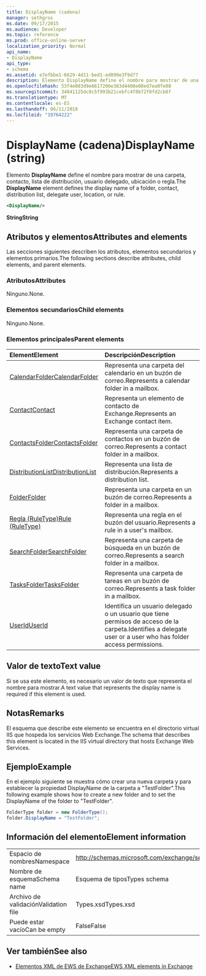 ```yaml
---
title: DisplayName (cadena)
manager: sethgros
ms.date: 09/17/2015
ms.audience: Developer
ms.topic: reference
ms.prod: office-online-server
localization_priority: Normal
api_name:
- DisplayName
api_type:
- schema
ms.assetid: e7efbbe1-6629-4d11-bed1-ed899e3f9d77
description: Elemento DisplayName define el nombre para mostrar de una carpeta, contacto, lista de distribución, usuario delegado, ubicación o regla.
ms.openlocfilehash: 53f4e083d9e6617206e383d4408e08ed7ea0fe08
ms.sourcegitcommit: 34041125dc8c5f993b21cebfc4f8b72f0fd2cb6f
ms.translationtype: MT
ms.contentlocale: es-ES
ms.lasthandoff: 06/11/2018
ms.locfileid: "19764222"
---
```

# <a name="displayname-string"></a><span data-ttu-id="ea720-103">DisplayName (cadena)</span><span class="sxs-lookup"><span data-stu-id="ea720-103">DisplayName (string)</span></span>

<span data-ttu-id="ea720-104">Elemento **DisplayName** define el nombre para mostrar de una carpeta, contacto, lista de distribución, usuario delegado, ubicación o regla.</span><span class="sxs-lookup"><span data-stu-id="ea720-104">The **DisplayName** element defines the display name of a folder, contact, distribution list, delegate user, location, or rule.</span></span> 
  
```XML
<DisplayName/>
```

 <span data-ttu-id="ea720-105">**String**</span><span class="sxs-lookup"><span data-stu-id="ea720-105">**String**</span></span>
## <a name="attributes-and-elements"></a><span data-ttu-id="ea720-106">Atributos y elementos</span><span class="sxs-lookup"><span data-stu-id="ea720-106">Attributes and elements</span></span>

<span data-ttu-id="ea720-107">Las secciones siguientes describen los atributos, elementos secundarios y elementos primarios.</span><span class="sxs-lookup"><span data-stu-id="ea720-107">The following sections describe attributes, child elements, and parent elements.</span></span>
  
### <a name="attributes"></a><span data-ttu-id="ea720-108">Atributos</span><span class="sxs-lookup"><span data-stu-id="ea720-108">Attributes</span></span>

<span data-ttu-id="ea720-109">Ninguno.</span><span class="sxs-lookup"><span data-stu-id="ea720-109">None.</span></span>
  
### <a name="child-elements"></a><span data-ttu-id="ea720-110">Elementos secundarios</span><span class="sxs-lookup"><span data-stu-id="ea720-110">Child elements</span></span>

<span data-ttu-id="ea720-111">Ninguno.</span><span class="sxs-lookup"><span data-stu-id="ea720-111">None.</span></span>
  
### <a name="parent-elements"></a><span data-ttu-id="ea720-112">Elementos principales</span><span class="sxs-lookup"><span data-stu-id="ea720-112">Parent elements</span></span>

|<span data-ttu-id="ea720-113">**Element**</span><span class="sxs-lookup"><span data-stu-id="ea720-113">**Element**</span></span>|<span data-ttu-id="ea720-114">**Descripción**</span><span class="sxs-lookup"><span data-stu-id="ea720-114">**Description**</span></span>|
|:-----|:-----|
|[<span data-ttu-id="ea720-115">CalendarFolder</span><span class="sxs-lookup"><span data-stu-id="ea720-115">CalendarFolder</span></span>](calendarfolder.md) <br/> |<span data-ttu-id="ea720-116">Representa una carpeta del calendario en un buzón de correo.</span><span class="sxs-lookup"><span data-stu-id="ea720-116">Represents a calendar folder in a mailbox.</span></span>  <br/> |
|[<span data-ttu-id="ea720-117">Contact</span><span class="sxs-lookup"><span data-stu-id="ea720-117">Contact</span></span>](contact.md) <br/> |<span data-ttu-id="ea720-118">Representa un elemento de contacto de Exchange.</span><span class="sxs-lookup"><span data-stu-id="ea720-118">Represents an Exchange contact item.</span></span>  <br/> |
|[<span data-ttu-id="ea720-119">ContactsFolder</span><span class="sxs-lookup"><span data-stu-id="ea720-119">ContactsFolder</span></span>](contactsfolder.md) <br/> |<span data-ttu-id="ea720-120">Representa una carpeta de contactos en un buzón de correo.</span><span class="sxs-lookup"><span data-stu-id="ea720-120">Represents a contact folder in a mailbox.</span></span>  <br/> |
|[<span data-ttu-id="ea720-121">DistributionList</span><span class="sxs-lookup"><span data-stu-id="ea720-121">DistributionList</span></span>](distributionlist.md) <br/> |<span data-ttu-id="ea720-122">Representa una lista de distribución.</span><span class="sxs-lookup"><span data-stu-id="ea720-122">Represents a distribution list.</span></span>  <br/> |
|[<span data-ttu-id="ea720-123">Folder</span><span class="sxs-lookup"><span data-stu-id="ea720-123">Folder</span></span>](folder.md) <br/> |<span data-ttu-id="ea720-124">Representa una carpeta en un buzón de correo.</span><span class="sxs-lookup"><span data-stu-id="ea720-124">Represents a folder in a mailbox.</span></span>  <br/> |
|[<span data-ttu-id="ea720-125">Regla (RuleType)</span><span class="sxs-lookup"><span data-stu-id="ea720-125">Rule (RuleType)</span></span>](rule-ruletype.md) <br/> |<span data-ttu-id="ea720-126">Representa una regla en el buzón del usuario.</span><span class="sxs-lookup"><span data-stu-id="ea720-126">Represents a rule in a user's mailbox.</span></span>  <br/> |
|[<span data-ttu-id="ea720-127">SearchFolder</span><span class="sxs-lookup"><span data-stu-id="ea720-127">SearchFolder</span></span>](searchfolder.md) <br/> |<span data-ttu-id="ea720-128">Representa una carpeta de búsqueda en un buzón de correo.</span><span class="sxs-lookup"><span data-stu-id="ea720-128">Represents a search folder in a mailbox.</span></span>  <br/> |
|[<span data-ttu-id="ea720-129">TasksFolder</span><span class="sxs-lookup"><span data-stu-id="ea720-129">TasksFolder</span></span>](tasksfolder.md) <br/> |<span data-ttu-id="ea720-130">Representa una carpeta de tareas en un buzón de correo.</span><span class="sxs-lookup"><span data-stu-id="ea720-130">Represents a task folder in a mailbox.</span></span>  <br/> |
|[<span data-ttu-id="ea720-131">UserId</span><span class="sxs-lookup"><span data-stu-id="ea720-131">UserId</span></span>](userid.md) <br/> |<span data-ttu-id="ea720-132">Identifica un usuario delegado o un usuario que tiene permisos de acceso de la carpeta.</span><span class="sxs-lookup"><span data-stu-id="ea720-132">Identifies a delegate user or a user who has folder access permissions.</span></span>  <br/> |
   
## <a name="text-value"></a><span data-ttu-id="ea720-133">Valor de texto</span><span class="sxs-lookup"><span data-stu-id="ea720-133">Text value</span></span>

<span data-ttu-id="ea720-134">Si se usa este elemento, es necesario un valor de texto que representa el nombre para mostrar.</span><span class="sxs-lookup"><span data-stu-id="ea720-134">A text value that represents the display name is required if this element is used.</span></span>
  
## <a name="remarks"></a><span data-ttu-id="ea720-135">Notas</span><span class="sxs-lookup"><span data-stu-id="ea720-135">Remarks</span></span>

<span data-ttu-id="ea720-136">El esquema que describe este elemento se encuentra en el directorio virtual IIS que hospeda los servicios Web Exchange.</span><span class="sxs-lookup"><span data-stu-id="ea720-136">The schema that describes this element is located in the IIS virtual directory that hosts Exchange Web Services.</span></span>
  
## <a name="example"></a><span data-ttu-id="ea720-137">Ejemplo</span><span class="sxs-lookup"><span data-stu-id="ea720-137">Example</span></span>

<span data-ttu-id="ea720-138">En el ejemplo siguiente se muestra cómo crear una nueva carpeta y para establecer la propiedad DisplayName de la carpeta a "TestFolder".</span><span class="sxs-lookup"><span data-stu-id="ea720-138">This following example shows how to create a new folder and to set the DisplayName of the folder to "TestFolder".</span></span>
  
```cs
FolderType folder = new FolderType();
folder.DisplayName = "TestFolder";
```

## <a name="element-information"></a><span data-ttu-id="ea720-139">Información del elemento</span><span class="sxs-lookup"><span data-stu-id="ea720-139">Element information</span></span>

|||
|:-----|:-----|
|<span data-ttu-id="ea720-140">Espacio de nombres</span><span class="sxs-lookup"><span data-stu-id="ea720-140">Namespace</span></span>  <br/> |http://schemas.microsoft.com/exchange/services/2006/types  <br/> |
|<span data-ttu-id="ea720-141">Nombre de esquema</span><span class="sxs-lookup"><span data-stu-id="ea720-141">Schema name</span></span>  <br/> |<span data-ttu-id="ea720-142">Esquema de tipos</span><span class="sxs-lookup"><span data-stu-id="ea720-142">Types schema</span></span>  <br/> |
|<span data-ttu-id="ea720-143">Archivo de validación</span><span class="sxs-lookup"><span data-stu-id="ea720-143">Validation file</span></span>  <br/> |<span data-ttu-id="ea720-144">Types.xsd</span><span class="sxs-lookup"><span data-stu-id="ea720-144">Types.xsd</span></span>  <br/> |
|<span data-ttu-id="ea720-145">Puede estar vacío</span><span class="sxs-lookup"><span data-stu-id="ea720-145">Can be empty</span></span>  <br/> |<span data-ttu-id="ea720-146">False</span><span class="sxs-lookup"><span data-stu-id="ea720-146">False</span></span>  <br/> |
   
## <a name="see-also"></a><span data-ttu-id="ea720-147">Ver también</span><span class="sxs-lookup"><span data-stu-id="ea720-147">See also</span></span>

- [<span data-ttu-id="ea720-148">Elementos XML de EWS de Exchange</span><span class="sxs-lookup"><span data-stu-id="ea720-148">EWS XML elements in Exchange</span></span>](ews-xml-elements-in-exchange.md)

